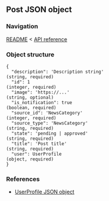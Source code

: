 ## Post JSON object

### Navigation
[README](../../README.md)
<
[API reference](../api_reference.md)

### Object structure
```
{
  "description": 'Description string'                                           (string, required)
  "id": 1                                                                       (integer, required)
  "image": 'https://...'                                                        (string, optional)
  "is_notification": true                                                       (boolean, required)
  "source_id": 'NewsCategory'                                                   (integer, required)
  "source_type": 'NewsCategory'                                                 (string, required)
  "state": 'pending | approved'                                                 (string, required)
  "title": 'Post title'                                                         (string, required)
  "user": UserProfile                                                           (object, required)
}
```

### References
- [UserProfile JSON object](./user_profile.md)

